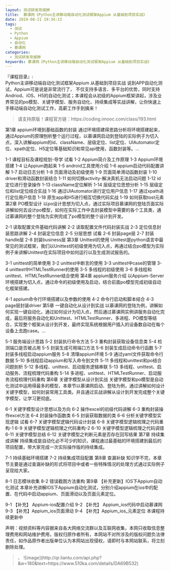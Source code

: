 ```yaml
---
layout: 测试研发攻城狮
title:  慕课网《Python主讲移动端自动化测试框架Appium 从基础到项目实战》
date: 2019-08-21 19:34:13
tags:
  - 测试
  - Python
  - Appium
  - 自动化
  - 慕课网
categories:
  - 测试研发攻城狮
keywords: 慕课网《Python主讲移动端自动化测试框架Appium 从基础到项目实战》
---
```

『课程目录』:  
Python主讲移动端自动化测试框架Appium 从基础到项目实战
说到APP自动化测试，Appium可是说是非常流行了， 不仅支持多语言、多平台的优势，同时支持Andriod、iOS、H5的自动化测试；本课程会从初级的Appium框架讲起，涉及业界常见的po模型、关键字模型、服务自动化、持续集成等实战讲解，让你快速上手移动端自动化测试工作，高薪工作手到擒来！
<!-- more --> 
<blockquote class="blockquote-center">
请支持原版！课程官方链：https://coding.imooc.com/class/193.html</blockquote>
</blockquote>
 第1章 appium环境到基础函数的封装
通过环境搭建得思路分析将环境搭建起来，通过Appium的原理刨析整个运行过程，以慕课网启动到登陆的实际例子为切入点，深入讲解appium的id、className、层级定位、list定位、UIAutomator定位、xpath定位、H5定位等基础知识和常见api使用，函数封装等。...

 1-1 课程目标及课程规划-导学 试看
 1-2 Appium简介及工作原理
 1-3 Appium环境搭建
 1-4 让Appium跑起来
 1-5 android工具使用介绍
 1-6 appium启动代码配置讲解
 1-7 启动日志分析
 1-8 页面滑动及初级使用
 1-9 页面简单滑动函数封装
 1-10 driver和滑动函数封装结合
 1-11 如何切换activity-解决真机无法启动问题
 1-12 id定位进行登录操作
 1-13 className定位解析
 1-14 层级定位思想分析
 1-15 层级定位和list定位结合实战
 1-16 通过UIAutomator进行定位用户信息
 1-17 通过xpath进行定位用户信息
 1-18 原生app和H5进行相互切换代码实战
 1-19 如何获取tost元素
第2章 PO模型设计
以po设计思想为切入点，通过实际项目慕课网的登陆页面实际讲解如何去设计po模型，如何在实际工作中去封装模型中需要的各个工具类，通过慕课网的整个登陆为实例完成了po模型的整个设计到开发。

 2-1 读取配置文件基础代码讲解
 2-2 读取配置文件代码封装实战
 2-3 定位信息封装思路讲解
 2-4 封装定位信息
 2-5 分层思想 试看
 2-6 封装page层
 2-7 封装handle层
 2-8 封装business层
第3章 Unittest的使用
Unittest是python语言中最常见的测试框架，我们以Unittest的初级使用为切入点，再通过结合po模型为实际例子来讲解Unittest在实际项目中如何运行以及生成测试报告的。

 3-1 unittest的简单使用
 3-2 unittest中断言的使用
 3-3 unittest中case的管理
 3-4 unittest中HTMLTestRunner的使用
 3-5 多线程的初级使用
 3-6 多线程和unittest、HTMLTestRunner结合使用
第4章 appium服务介绍
以Appium-Server环境搭建为切入点，通过命令的初级使用及启动，结合前面po模型完成初级自动化框架搭建。

 4-1 appium命令行环境搭建以及参数的使用
 4-2 命令行启动和脚本结合
 4-3 page层封装driver
第5章 一键自动化从设计到实战
以慕课网的登陆为例，讲解如何实现一键自动化，通过如何设计为切入点，然后通过慕课网实例讲服务自动化完成，最后将服务自动化和Unittest、HTMLTestRunner、多进程、PO模型等结合，实现整个框架从设计到开发，最终实现系统根据用户插入的设备数自动在每个设备上去跑case。...

 5-1 服务端设计思路
 5-2 封装执行命令方法
 5-3 重构封装获取设备信息类
 5-4 检测端口是否被占用
 5-5 封装生成可用端口方法
 5-6 封装生成启动命令行函数
 5-7 封装多线程启动appium服务
 5-8 清理appium环境
 5-9 通过yaml文件获取命令行数据
 5-10 多线程启动appium和写入命令到文件
 5-11 多线程和unittest和po结合问题剖析
 5-12 多线程、unittest、启动服务逻辑串联
 5-13 多线程、unittest、启动服务、流程梳理代码重构
 5-14 多进程、unittest、HTMLTestRunner、启动服务流程梳理代码重构
第6章 关键字模型从设计到实战
关键字模型和po模型是自动化测试中运用得最多的模型，本章节以慕课网启动、登陆为例，通过讲解如何设计关键字模型，如何封装常用工具类。并且通过实战讲解从设计到开发完成整个关键字模型，让学习更彻底。

 6-1 关键字模型设计思想以及方向
 6-2 操作excel的初级代码讲解
 6-3 重构封装操作excel方法
 6-4 封装操作函数类
 6-5 封装获取数据的类
 6-6 分析关键字模型实现逻辑 试看
 6-7 关键字模型逻辑代码设计封装
 6-8 关键字模型逻辑梳理之代码重构-1
 6-9 关键字模型逻辑梳理之代码重构-2
 6-10 关键字模型逻辑梳理之代码调错
 6-11 关键字模型总结
 6-12 关键字模型之判断元素是否存在回写结果
第7章 持续集成讲解
持续集成是自动化必不可少的知识，课程通过最基础的环境搭建到最后的项目配置，带大家完成一次实际操作版的持续集成。

 7-1 持续基础环境搭建
 7-2 持续集成项目配置
第8章 查漏补缺
知识学不完，本章节主要是通过查漏补缺的形式将项目中或者一些特殊情况的处理方式通过实际例子呈现给大家。

 8-1 日志模块收集
 8-2 错误截图方法重构
第9章 【补充更新】IOS下Appium自动化测试
本章补充讲解IOS下Appium自动化测试，分别介绍appium在ios中的配置、在代码中启动appium、页面滑动以及页面元素定位。

 9-1 【补充】 Appium-ios配置介绍
 9-2 【补充】 Appium_ios代码中启动慕课网
 9-3 【补充】Appium_ios页面滑动
 9-4 【补充】Appium_ios_元素定位
本课程持续更新中

<div class="post-copyright">
    <div class="post-copyright__author">
      <span class="post-copyright-meta">声明：视频资料等内容据来自各大网络交流群以及互联网收集，本网只收取信息整理费用和网站维护费用，版权归原作者所有，本网站不对所涉及的版权问题负法律责任，如作品原作者出版单位认为本网站出现侵权，请即时与本网站联系，将立刻删除处理。 </span>
    </div>
</div>

<blockquote class="blockquote-center">、
![image](http://qr.liantu.com/api.php?&w=180&text=https://www.510ka.com/details/DA69B532)
</blockquote>


